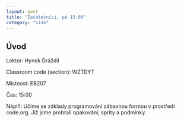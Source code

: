 ```yaml
---
layout: post
title: "Začátečníci, pá 15:00"
category: "side"
---
```


## Úvod

Lektor: Hynek Dráždil

Classroom code (section): WZTDYT

Místnost: EB207

Čas: 15:00

Náplň: Učíme se základy programování zábavnou formou v prostředí code.org.
Již jsme probrali opakování, sprity a podmínky.
